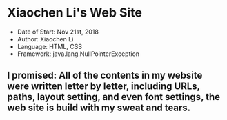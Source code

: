 # Xiaochen Li's Web Site
* Date of Start: Nov 21st, 2018
* Author: Xiaochen Li
* Language: HTML, CSS
* Framework: java.lang.NullPointerException



## I promised: All of the contents in my website were written letter by letter, including URLs, paths, layout setting, and even font settings, the web site is build with my sweat and tears. 

